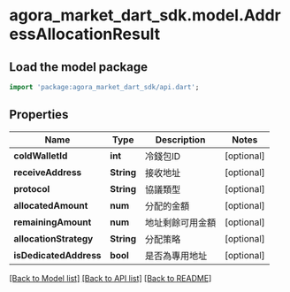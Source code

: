 # agora_market_dart_sdk.model.AddressAllocationResult

## Load the model package
```dart
import 'package:agora_market_dart_sdk/api.dart';
```

## Properties
Name | Type | Description | Notes
------------ | ------------- | ------------- | -------------
**coldWalletId** | **int** | 冷錢包ID | [optional] 
**receiveAddress** | **String** | 接收地址 | [optional] 
**protocol** | **String** | 協議類型 | [optional] 
**allocatedAmount** | **num** | 分配的金額 | [optional] 
**remainingAmount** | **num** | 地址剩餘可用金額 | [optional] 
**allocationStrategy** | **String** | 分配策略 | [optional] 
**isDedicatedAddress** | **bool** | 是否為專用地址 | [optional] 

[[Back to Model list]](../README.md#documentation-for-models) [[Back to API list]](../README.md#documentation-for-api-endpoints) [[Back to README]](../README.md)


